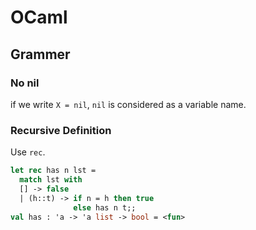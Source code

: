 OCaml
==========

## Grammer

### No nil
if we write `X = nil`, `nil` is considered as a variable name.


### Recursive Definition
Use `rec`.

```ocaml
let rec has n lst =
  match lst with
  [] -> false 
  | (h::t) -> if n = h then true
              else has n t;;    
val has : 'a -> 'a list -> bool = <fun>
```
